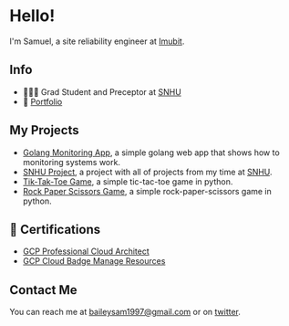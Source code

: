 # Hello! #
I'm Samuel, a site reliability engineer at [Imubit](https://imubit.com).

## Info ##
- 👨🏻‍🎓 Grad Student and Preceptor at [SNHU](https://snhu.edu)
- 📜 [Portfolio](https://samuelbailey123.github.io)

## My Projects ## 
- [Golang Monitoring App](https://github.com/samuelbailey123/Simple-Golang-Monitoring-App), a simple golang web app that shows how to monitoring systems work. 
- [SNHU Project](https://github.com/samuelbailey123/SNHU), a project with all of projects from my time at [SNHU](https://snhu.edu).
- [Tik-Tak-Toe Game](https://github.com/samuelbailey123/tik-tac-toe), a simple tic-tac-toe game in python.
- [Rock Paper Scissors Game](https://github.com/samuelbailey123/rock-paper-scissors), a simple rock-paper-scissors game in python.

## 📝 Certifications ##
- [GCP Professional Cloud Architect](https://www.udemy.com/certificate/UC-2453b981-2045-4651-9dbe-969bdf726db3/)
- [GCP Cloud Badge Manage Resources](https://www.cloudskillsboost.google/public_profiles/69f6e0aa-a60d-4789-81a8-fcb8fc111016/badges/1558121)

## Contact Me ##
You can reach me at <baileysam1997@gmail.com> or on [twitter](https://twitter.com/samuel_baileyy).
